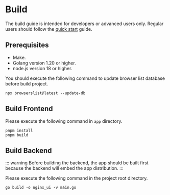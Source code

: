 # Build

The build guide is intended for developers or advanced users only.
Regular users should follow the [quick start](./getting-started) guide.

## Prerequisites

- Make.
- Golang version 1.20 or higher.
- node.js version 18 or higher.

You should execute the following command to update browser list database before build project.
  ```shell
  npx browserslist@latest --update-db
  ```

## Build Frontend

Please execute the following command in `app` directory.

```shell
pnpm install
pnpm build
```

## Build Backend

::: warning
Before building the backend, the app should be built first because the backend will embed the app distribution.
:::

Please execute the following command in the project root directory.

```shell
go build -o nginx_ui -v main.go
```
